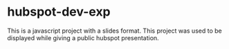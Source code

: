 # hubspot-dev-exp
This is a javascript project with a slides format. This project was used to be displayed while giving a public hubspot presentation.
